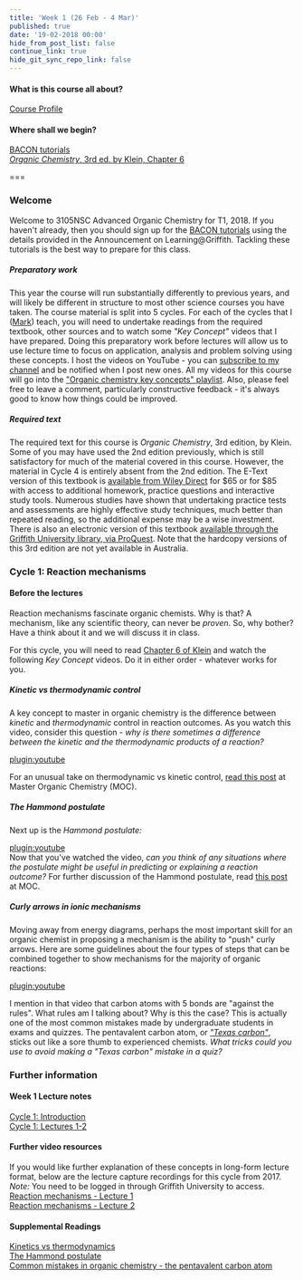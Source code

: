 ```yaml
---
title: 'Week 1 (26 Feb - 4 Mar)'
published: true
date: '19-02-2018 00:00'
hide_from_post_list: false
continue_link: true
hide_git_sync_repo_link: false
---
```


#### What is this course all about?
[Course Profile](https://courseprofile.secure.griffith.edu.au/student_section_loader.php?section=1&profileId=99275)

#### Where shall we begin?
[BACON tutorials](https://learnbacon.com)  
[_Organic Chemistry_, 3rd ed. by Klein, Chapter 6](https://ebookcentral-proquest-com.libraryproxy.griffith.edu.au/lib/griffith/reader.action?docID=4806589&ppg=246)  

===

### Welcome  
Welcome to 3105NSC Advanced Organic Chemistry for T1, 2018. If you haven't already, then you should sign up for the [BACON tutorials](https://learnbacon.com) using the details provided in the Announcement on Learning@Griffith. Tackling these tutorials is the best way to prepare for this class.  

##### Preparatory work
This year the course will run substantially differently to previous years, and will likely be different in structure to most other science courses you have taken. The course material is split into 5 cycles. For each of the cycles that I ([Mark](https://mcoster.net)) teach, you will need to undertake readings from the required textbook, other sources and to watch some _"Key Concept"_ videos that I have prepared. Doing this preparatory work before lectures will allow us to use lecture time to focus on application, analysis and problem solving using these concepts. I host the videos on YouTube - you can [subscribe to my channel](https://www.youtube.com/channel/UCFCx1oD6NEtnyf-PExyDwlw?view_as=subscriber) and be notified when I post new ones. All my videos for this course will go into the ["Organic chemistry key concepts" playlist](https://www.youtube.com/watch?v=-HLU4uJ8Ev8&list=PLPzKNZGxdSvwOlUUxtoHsL6C--A1_gt8N). Also, please feel free to leave a comment, particularly constructive feedback - it's always good to know how things could be improved.

##### Required text  
The required text for this course is _Organic Chemistry_, 3rd edition, by Klein. Some of you may have used the 2nd edition previously, which is still satisfactory for much of the material covered in this course. However, the material in Cycle 4 is entirely absent from the 2nd edition. The E-Text version of this textbook is [available from Wiley Direct](http://www.wileydirect.com.au/buy/organic-chemistry-3rd-edition/) for $65 or for $85 with access to additional homework, practice questions and interactive study tools. Numerous studies have shown that undertaking practice tests and assessments are highly effective study techniques, much better than repeated reading, so the additional expense may be a wise investment. There is also an electronic version of this textbook [available through the Griffith University library, via ProQuest](https://ebookcentral-proquest-com.libraryproxy.griffith.edu.au/lib/griffith/reader.action?docID=4806589). Note that the hardcopy versions of this 3rd edition are not yet available in Australia.

### Cycle 1: Reaction mechanisms  

#### Before the lectures  
Reaction mechanisms fascinate organic chemists. Why is that? A mechanism, like any scientific theory, can never be _proven_. So, why bother? Have a think about it and we will discuss it in class.  

For this cycle, you will need to read [Chapter 6 of Klein]((https://ebookcentral-proquest-com.libraryproxy.griffith.edu.au/lib/griffith/reader.action?docID=4806589&ppg=246)) and watch the following _Key Concept_ videos. Do it in either order - whatever works for you.

##### Kinetic vs thermodynamic control  
A key concept to master in organic chemistry is the difference between _kinetic_ and _thermodynamic_ control in reaction outcomes. As you watch this video, consider this question - _why is there sometimes a difference between the kinetic and the thermodynamic products of a reaction?_  

[plugin:youtube](https://www.youtube.com/watch?v=-HLU4uJ8Ev8)

For an unusual take on thermodynamic vs kinetic control, [read this post](https://www.masterorganicchemistry.com/2012/02/09/can-opener-economics/) at Master Organic Chemistry (MOC).  

##### The Hammond postulate  
Next up is the _Hammond postulate:_  

[plugin:youtube](https://www.youtube.com/watch?v=Et0Y7z-sLUg)  
Now that you've watched the video, _can you think of any situations where the postulate might be useful in predicting or explaining a reaction outcome?_ For further discussion of the Hammond postulate, read [this post](https://www.masterorganicchemistry.com/2011/09/28/hammonds-postulate/) at MOC.  

##### Curly arrows in ionic mechanisms  
Moving away from energy diagrams, perhaps the most important skill for an organic chemist in proposing a mechanism is the ability to "push" curly arrows. Here are some guidelines about the four types of steps that can be combined together to show mechanisms for the majority of organic reactions:  

[plugin:youtube](https://www.youtube.com/watch?v=OrIy0xpZgmA)  

I mention in that video that carbon atoms with 5 bonds are "against the rules". What rules am I talking about? Why is this the case? This is actually one of the most common mistakes made by undergraduate students in exams and quizzes. The pentavalent carbon atom, or [_"Texas carbon"_](https://www.masterorganicchemistry.com/common-mistakes-in-organic-chemistry-pentavalent-carbon/), sticks out like a sore thumb to experienced chemists. _What tricks could you use to avoid making a "Texas carbon" mistake in a quiz?_  

### Further information  

#### Week 1 Lecture notes  
[Cycle 1: Introduction](https://bblearn.griffith.edu.au/webapps/login/?action=login&new_loc=%2Fbbcswebdav%2Fxid-21775152_1)  
[Cycle 1: Lectures 1-2](hhttps://bblearn.griffith.edu.au/webapps/login/?action=login&new_loc=%2Fbbcswebdav%2Fxid-21775154_1)  

#### Further video resources  
If you would like further explanation of these concepts in long-form lecture format, below are the lecture capture recordings for this cycle from 2017. _Note:_ You need to be logged in through Griffith University to access.  
[Reaction mechanisms - Lecture 1](https://echo360.org.au/media/4e2623ca-5bab-4a9c-a73c-43f941969495/public)  
[Reaction mechanisms - Lecture 2](https://echo360.org.au/media/358e9ae5-1fb8-41f1-8aa1-c472106e5946/public)  

#### Supplemental Readings  
[Kinetics vs thermodynamics](https://www.masterorganicchemistry.com/2012/02/09/can-opener-economics/)  
[The Hammond postulate](https://www.masterorganicchemistry.com/2011/09/28/hammonds-postulate/)  
[Common mistakes in organic chemistry - the pentavalent carbon atom](https://www.masterorganicchemistry.com/common-mistakes-in-organic-chemistry-pentavalent-carbon/)
